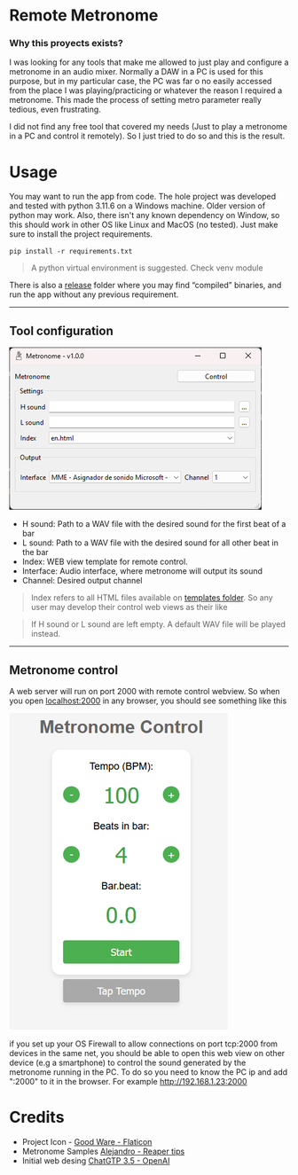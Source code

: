 

# Remote Metronome

### Why this proyects exists?

I was looking for any tools that make me allowed to just play and configure a metronome
in an audio mixer. Normally a DAW in a PC is used for this purpose, but in my particular case, the PC was far o no easily accessed from the place I was playing/practicing or whatever the reason I required a metronome. This made the process of setting metro parameter really tedious, even frustrating. 

I did not find any free tool that covered my needs (Just to play a metronome in a PC and control it remotely). So I just tried to do so and this is the result.


# Usage
You may want to run the app from code. The hole project was developed and tested with python 3.11.6 on a Windows machine. Older version of python may work. Also, there isn't any known dependency on Window, so this should work in other OS like Linux and MacOS (no tested). Just make sure to install the project requirements.

~~~
pip install -r requirements.txt
~~~

> A python virtual environment is suggested. Check venv module

There is also a [release](/releases/) folder where you may find “compiled” binaries, and run the app without any previous requirement.

---

## Tool configuration

![app gui](/doc/app_view.png)

- H sound: Path to a WAV file with the desired sound for the first beat of a bar
- L sound: Path to a WAV file with the desired sound for all other beat in the bar
- Index: WEB view template for remote control.
- Interface: Audio interface, where metronome will output its sound
- Channel: Desired output channel


> Index refers to all HTML files available on [templates folder](/back/templates/). So any user may develop their control web views as their like

> If H sound or L sound are left empty. A default WAV file will be played instead.

---

## Metronome control
A web server will run on port 2000 with remote control webview. So when you open [localhost:2000](http://localhost:2000) in any browser, you should see something like this

![app gui](/doc/web_view.png)

if you set up your OS Firewall to allow connections on port tcp:2000 from devices in the same net, you should be able to open this web view on other device (e.g a smartphone) to control the sound generated by the metronome running in the PC. To do so you need to know the PC ip and add ":2000" to it in the browser. For example http://192.168.1.23:2000


# Credits

- Project Icon - [Good Ware - Flaticon](https://www.flaticon.com/free-icons/rythm)
- Metronome Samples [Alejandro - Reaper tips](https://www.reapertips.com/freebies/metronome-sounds)
- Initial web desing [ChatGTP 3.5 - OpenAI](https://chat.openai.com/)
